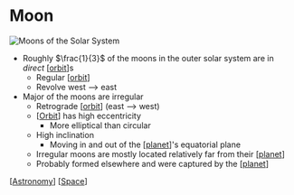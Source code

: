 # Moon

![Moons of the Solar System](/assets/second-brain/2020-11-30-10-59-30.png)

- Roughly $\frac{1}{3}$ of the moons in the outer solar system are in *direct* [[orbit]]s
  - Regular [[orbit]]
  - Revolve west --> east
- Major of the moons are irregular
  - Retrograde [[orbit]] (east --> west)
  - [[Orbit]] has high eccentricity
    - More elliptical than circular
  - High inclination
    - Moving in and out of the [[planet]]'s equatorial plane
  - Irregular moons are mostly located relatively far from their [[planet]]
  - Probably formed elsewhere and were captured by the [[planet]]

[[Astronomy]] [[Space]]

[//begin]: # "Autogenerated link references for markdown compatibility"
[Orbit]: orbit "Orbit"
[planet]: planet "Planet"
[Astronomy]: astronomy "Astronomy"
[Space]: space "Space"
[//end]: # "Autogenerated link references"